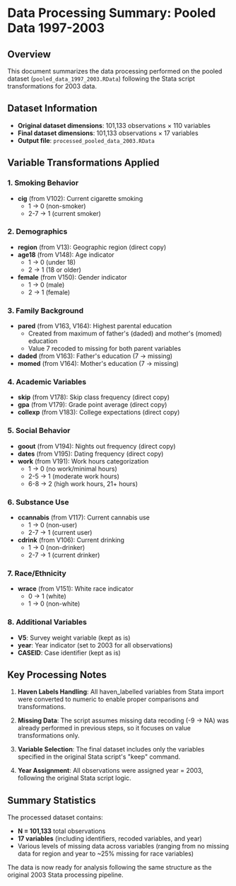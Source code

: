 # Data Processing Summary: Pooled Data 1997-2003

## Overview
This document summarizes the data processing performed on the pooled dataset (`pooled_data_1997_2003.RData`) following the Stata script transformations for 2003 data.

## Dataset Information
- **Original dataset dimensions**: 101,133 observations × 110 variables
- **Final dataset dimensions**: 101,133 observations × 17 variables
- **Output file**: `processed_pooled_data_2003.RData`

## Variable Transformations Applied

### 1. Smoking Behavior
- **cig** (from V102): Current cigarette smoking
  - 1 → 0 (non-smoker)
  - 2-7 → 1 (current smoker)

### 2. Demographics
- **region** (from V13): Geographic region (direct copy)
- **age18** (from V148): Age indicator
  - 1 → 0 (under 18)
  - 2 → 1 (18 or older)
- **female** (from V150): Gender indicator
  - 1 → 0 (male)
  - 2 → 1 (female)

### 3. Family Background
- **pared** (from V163, V164): Highest parental education
  - Created from maximum of father's (daded) and mother's (momed) education
  - Value 7 recoded to missing for both parent variables
- **daded** (from V163): Father's education (7 → missing)
- **momed** (from V164): Mother's education (7 → missing)

### 4. Academic Variables
- **skip** (from V178): Skip class frequency (direct copy)
- **gpa** (from V179): Grade point average (direct copy)
- **collexp** (from V183): College expectations (direct copy)

### 5. Social Behavior
- **goout** (from V194): Nights out frequency (direct copy)
- **dates** (from V195): Dating frequency (direct copy)
- **work** (from V191): Work hours categorization
  - 1 → 0 (no work/minimal hours)
  - 2-5 → 1 (moderate work hours)
  - 6-8 → 2 (high work hours, 21+ hours)

### 6. Substance Use
- **ccannabis** (from V117): Current cannabis use
  - 1 → 0 (non-user)
  - 2-7 → 1 (current user)
- **cdrink** (from V106): Current drinking
  - 1 → 0 (non-drinker)
  - 2-7 → 1 (current drinker)

### 7. Race/Ethnicity
- **wrace** (from V151): White race indicator
  - 0 → 1 (white)
  - 1 → 0 (non-white)

### 8. Additional Variables
- **V5**: Survey weight variable (kept as is)
- **year**: Year indicator (set to 2003 for all observations)
- **CASEID**: Case identifier (kept as is)

## Key Processing Notes

1. **Haven Labels Handling**: All haven_labelled variables from Stata import were converted to numeric to enable proper comparisons and transformations.

2. **Missing Data**: The script assumes missing data recoding (-9 → NA) was already performed in previous steps, so it focuses on value transformations only.

3. **Variable Selection**: The final dataset includes only the variables specified in the original Stata script's "keep" command.

4. **Year Assignment**: All observations were assigned year = 2003, following the original Stata script logic.

## Summary Statistics

The processed dataset contains:
- **N = 101,133** total observations
- **17 variables** (including identifiers, recoded variables, and year)
- Various levels of missing data across variables (ranging from no missing data for region and year to ~25% missing for race variables)

The data is now ready for analysis following the same structure as the original 2003 Stata processing pipeline. 